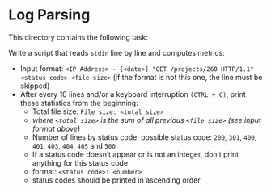 # Log Parsing
This directory contains the following task:

Write a script that reads `stdin` line by line and computes metrics:
 - Input format: `<IP Address> - [<date>] "GET /projects/260 HTTP/1.1" <status code> <file size>` (if the format is not this one, the line must be skipped)
 - After every 10 lines and/or a keyboard interruption `(CTRL + C)`, print these statistics from the beginning:
    - Total file size: `File size: <total size>`
    - *where `<total size>` is the sum of all previous `<file size>` (see input format above)*
    - Number of lines by status code:
    possible status code: `200`, `301`, `400`, `401`, `403`, `404`, `405` and `500`
    - If a status code doesn’t appear or is not an integer, don’t print anything for this status code
    - format: `<status code>: <number>`
    - status codes should be printed in ascending order
